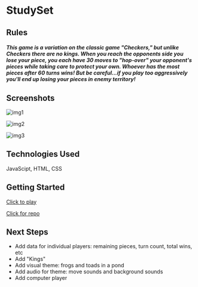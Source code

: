 # StudySet

## Rules

##### This game is a variation on the classic game "Checkers," but unlike Checkers there are no kings. When you reach the opponents side you lose your piece, you each have 30 moves to "hop-over" your opponent's pieces while taking care to protect your own. Whoever has the most pieces after 60 turns wins! But be careful...if you play too aggressively you'll end up losing your pieces in enemy territory!

## Screenshots

[img1]: https://i.imgur.com/Y05kC81.png
![img1]

[img2]: https://i.imgur.com/okKaNyt.png
![img2]

[img3]: https://i.imgur.com/gP1upFa.png
![img3]

## Technologies Used
JavaScipt, HTML, CSS

## Getting Started
[Click to play]: https://chasmad.github.io/checkers/
[Click to play]

[Click for repo]: https://github.com/chasmad/checkers/tree/gh-pages
[Click for repo]

## Next Steps
- Add data for individual players: remaining pieces, turn count, total wins, etc
- Add "Kings"
- Add visual theme: frogs and toads in a pond 
- Add audio for theme: move sounds and background sounds
- Add computer player